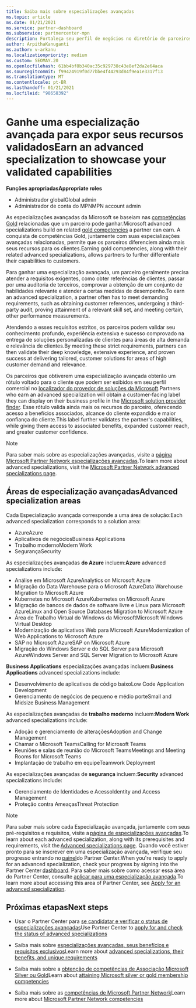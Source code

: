 ```yaml
---
title: Saiba mais sobre especializações avançadas
ms.topic: article
ms.date: 01/21/2021
ms.service: partner-dashboard
ms.subservice: partnercenter-mpn
description: Fortaleça seu perfil de negócios no diretório de parceiros da Microsoft. Saiba mais sobre as especializações avançadas que você pode obter junto com suas competências Gold e Silver existentes.
author: ArpithaKanuganti
ms.author: v-arkanu
ms.localizationpriority: medium
ms.custom: SEOMAY.20
ms.openlocfilehash: 61bb4bf8b340ac35c929738c43e8ef2da2e64aca
ms.sourcegitcommit: f99424919f0d77bbe4f44293d84f9ea1e3317f13
ms.translationtype: MT
ms.contentlocale: pt-BR
ms.lasthandoff: 01/21/2021
ms.locfileid: "98658392"
---
```

# <a name="earn-an-advanced-specialization-to-showcase-your-validated-capabilities"></a><span data-ttu-id="4f28b-104">Ganhe uma especialização avançada para expor seus recursos validados</span><span class="sxs-lookup"><span data-stu-id="4f28b-104">Earn an advanced specialization to showcase your validated capabilities</span></span>

<span data-ttu-id="4f28b-105">**Funções apropriadas**</span><span class="sxs-lookup"><span data-stu-id="4f28b-105">**Appropriate roles**</span></span>

- <span data-ttu-id="4f28b-106">Administrador global</span><span class="sxs-lookup"><span data-stu-id="4f28b-106">Global admin</span></span>
- <span data-ttu-id="4f28b-107">Administrador de conta do MPN</span><span class="sxs-lookup"><span data-stu-id="4f28b-107">MPN account admin</span></span>

<span data-ttu-id="4f28b-108">As especializações avançadas da Microsoft se baseiam nas [competências Gold](learn-about-competencies.md) relacionadas que um parceiro pode ganhar.</span><span class="sxs-lookup"><span data-stu-id="4f28b-108">Microsoft advanced specializations build on related [gold competencies](learn-about-competencies.md) a partner can earn.</span></span> <span data-ttu-id="4f28b-109">A conquista de competências Gold, juntamente com suas especializações avançadas relacionadas, permite que os parceiros diferenciem ainda mais seus recursos para os clientes.</span><span class="sxs-lookup"><span data-stu-id="4f28b-109">Earning gold competencies, along with their related advanced specializations, allows partners to further differentiate their capabilities to customers.</span></span>

<span data-ttu-id="4f28b-110">Para ganhar uma especialização avançada, um parceiro geralmente precisa atender a requisitos exigentes, como obter referências de clientes, passar por uma auditoria de terceiros, comprovar a obtenção de um conjunto de habilidades relevante e atender a certas medidas de desempenho.</span><span class="sxs-lookup"><span data-stu-id="4f28b-110">To earn an advanced specialization, a partner often has to meet demanding requirements, such as obtaining customer references, undergoing a third-party audit, proving attainment of a relevant skill set, and meeting certain, other performance measurements.</span></span>

<span data-ttu-id="4f28b-111">Atendendo a esses requisitos estritos, os parceiros podem validar seu conhecimento profundo, experiência extensiva e sucesso comprovado na entrega de soluções personalizadas de clientes para áreas de alta demanda e relevância de clientes.</span><span class="sxs-lookup"><span data-stu-id="4f28b-111">By meeting these strict requirements, partners can then validate their deep knowledge, extensive experience, and proven success at delivering tailored, customer solutions for areas of high customer demand and relevance.</span></span>

<span data-ttu-id="4f28b-112">Os parceiros que obtiverem uma especialização avançada obterão um rótulo voltado para o cliente que podem ser exibidos em seu perfil comercial no [localizador do provedor de soluções da Microsoft](https://www.microsoft.com/solution-providers/home).</span><span class="sxs-lookup"><span data-stu-id="4f28b-112">Partners who earn an advanced specialization will obtain a customer-facing label they can display on their business profile in the [Microsoft solution provider finder](https://www.microsoft.com/solution-providers/home).</span></span> <span data-ttu-id="4f28b-113">Esse rótulo valida ainda mais os recursos do parceiro, oferecendo acesso a benefícios associados, alcance do cliente expandido e maior confiança do cliente.</span><span class="sxs-lookup"><span data-stu-id="4f28b-113">This label further validates the partner's capabilities, while giving them access to associated benefits, expanded customer reach, and greater customer confidence.</span></span>

> [!NOTE]
> <span data-ttu-id="4f28b-114">Para saber mais sobre as especializações avançadas, visite a [página Microsoft Partner Network especializações avançadas](https://partner.microsoft.com/membership/advanced-specialization).</span><span class="sxs-lookup"><span data-stu-id="4f28b-114">To learn more about advanced specializations, visit the [Microsoft Partner Network advanced specializations page](https://partner.microsoft.com/membership/advanced-specialization).</span></span>

## <a name="advanced-specialization-areas"></a><span data-ttu-id="4f28b-115">Áreas de especialização avançadas</span><span class="sxs-lookup"><span data-stu-id="4f28b-115">Advanced specialization areas</span></span>

<span data-ttu-id="4f28b-116">Cada Especialização avançada corresponde a uma área de solução:</span><span class="sxs-lookup"><span data-stu-id="4f28b-116">Each advanced specialization corresponds to a solution area:</span></span>

- <span data-ttu-id="4f28b-117">Azure</span><span class="sxs-lookup"><span data-stu-id="4f28b-117">Azure</span></span>
- <span data-ttu-id="4f28b-118">Aplicativos de negócios</span><span class="sxs-lookup"><span data-stu-id="4f28b-118">Business Applications</span></span>
- <span data-ttu-id="4f28b-119">Trabalho moderno</span><span class="sxs-lookup"><span data-stu-id="4f28b-119">Modern Work</span></span>
- <span data-ttu-id="4f28b-120">Segurança</span><span class="sxs-lookup"><span data-stu-id="4f28b-120">Security</span></span>

<span data-ttu-id="4f28b-121">As especializações avançadas **do Azure** incluem:</span><span class="sxs-lookup"><span data-stu-id="4f28b-121">**Azure** advanced specializations include:</span></span>

- <span data-ttu-id="4f28b-122">Análise em Microsoft Azure</span><span class="sxs-lookup"><span data-stu-id="4f28b-122">Analytics on Microsoft Azure</span></span>
- <span data-ttu-id="4f28b-123">Migração do Data Warehouse para o Microsoft Azure</span><span class="sxs-lookup"><span data-stu-id="4f28b-123">Data Warehouse Migration to Microsoft Azure</span></span>
- <span data-ttu-id="4f28b-124">Kubernetes no Microsoft Azure</span><span class="sxs-lookup"><span data-stu-id="4f28b-124">Kubernetes on Microsoft Azure</span></span>
- <span data-ttu-id="4f28b-125">Migração de bancos de dados de software livre e Linux para Microsoft Azure</span><span class="sxs-lookup"><span data-stu-id="4f28b-125">Linux and Open Source Databases Migration to Microsoft Azure</span></span>
- <span data-ttu-id="4f28b-126">Área de Trabalho Virtual do Windows da Microsoft</span><span class="sxs-lookup"><span data-stu-id="4f28b-126">Microsoft Windows Virtual Desktop</span></span>
- <span data-ttu-id="4f28b-127">Modernização de aplicativos Web para Microsoft Azure</span><span class="sxs-lookup"><span data-stu-id="4f28b-127">Modernization of Web Applications to Microsoft Azure</span></span>
- <span data-ttu-id="4f28b-128">SAP no Microsoft Azure</span><span class="sxs-lookup"><span data-stu-id="4f28b-128">SAP on Microsoft Azure</span></span>
- <span data-ttu-id="4f28b-129">Migração do Windows Server e do SQL Server para Microsoft Azure</span><span class="sxs-lookup"><span data-stu-id="4f28b-129">Windows Server and SQL Server Migration to Microsoft Azure</span></span>

<span data-ttu-id="4f28b-130">**Business Applications** especializações avançadas incluem:</span><span class="sxs-lookup"><span data-stu-id="4f28b-130">**Business Applications** advanced specializations include:</span></span>

- <span data-ttu-id="4f28b-131">Desenvolvimento de aplicativos de código baixo</span><span class="sxs-lookup"><span data-stu-id="4f28b-131">Low Code Application Development</span></span>
- <span data-ttu-id="4f28b-132">Gerenciamento de negócios de pequeno e médio porte</span><span class="sxs-lookup"><span data-stu-id="4f28b-132">Small and Midsize Business Management</span></span>

<span data-ttu-id="4f28b-133">As especializações avançadas de **trabalho moderno** incluem:</span><span class="sxs-lookup"><span data-stu-id="4f28b-133">**Modern Work** advanced specializations include:</span></span>

- <span data-ttu-id="4f28b-134">Adoção e gerenciamento de alterações</span><span class="sxs-lookup"><span data-stu-id="4f28b-134">Adoption and Change Management</span></span>
- <span data-ttu-id="4f28b-135">Chamar o Microsoft Teams</span><span class="sxs-lookup"><span data-stu-id="4f28b-135">Calling for Microsoft Teams</span></span>
- <span data-ttu-id="4f28b-136">Reuniões e salas de reunião do Microsoft Teams</span><span class="sxs-lookup"><span data-stu-id="4f28b-136">Meetings and Meeting Rooms for Microsoft Teams</span></span>
- <span data-ttu-id="4f28b-137">Implantação de trabalho em equipe</span><span class="sxs-lookup"><span data-stu-id="4f28b-137">Teamwork Deployment</span></span>

<span data-ttu-id="4f28b-138">As especializações avançadas de **segurança** incluem:</span><span class="sxs-lookup"><span data-stu-id="4f28b-138">**Security** advanced specializations include:</span></span>

- <span data-ttu-id="4f28b-139">Gerenciamento de Identidades e Acesso</span><span class="sxs-lookup"><span data-stu-id="4f28b-139">Identity and Access Management</span></span>
- <span data-ttu-id="4f28b-140">Proteção contra Ameaças</span><span class="sxs-lookup"><span data-stu-id="4f28b-140">Threat Protection</span></span>

> [!NOTE]
> <span data-ttu-id="4f28b-141">Para saber mais sobre cada Especialização avançada, juntamente com seus pré-requisitos e requisitos, visite a [página de especializações avançadas](https://partner.microsoft.com/membership/advanced-specialization).</span><span class="sxs-lookup"><span data-stu-id="4f28b-141">To learn about each advanced specialization, along with its prerequisites and requirements, visit the [Advanced specializations page](https://partner.microsoft.com/membership/advanced-specialization).</span></span> <span data-ttu-id="4f28b-142">Quando você estiver pronto para se inscrever em uma especialização avançada, verifique seu progresso entrando no [painel](https://partner.microsoft.com/dashboard)do Partner Center.</span><span class="sxs-lookup"><span data-stu-id="4f28b-142">When you're ready to apply for an advanced specialization, check your progress by signing into the Partner Center [dashboard](https://partner.microsoft.com/dashboard).</span></span> <span data-ttu-id="4f28b-143">Para saber mais sobre como acessar essa área do Partner Center, consulte [aplicar para uma especialização avançada](advanced-specializations-apply.md).</span><span class="sxs-lookup"><span data-stu-id="4f28b-143">To learn more about accessing this area of Partner Center, see [Apply for an advanced specialization](advanced-specializations-apply.md).</span></span>

## <a name="next-steps"></a><span data-ttu-id="4f28b-144">Próximas etapas</span><span class="sxs-lookup"><span data-stu-id="4f28b-144">Next steps</span></span>

- <span data-ttu-id="4f28b-145">Usar o Partner Center para [se candidatar e verificar o status de especializações avançadas](advanced-specializations-apply.md)</span><span class="sxs-lookup"><span data-stu-id="4f28b-145">Use Partner Center to [apply for and check the status of advanced specializations](advanced-specializations-apply.md)</span></span>

- <span data-ttu-id="4f28b-146">Saiba mais sobre [especializações avançadas, seus benefícios e requisitos exclusivos](https://partner.microsoft.com/membership/advanced-specialization)</span><span class="sxs-lookup"><span data-stu-id="4f28b-146">Learn more about [advanced specializations, their benefits, and unique requirements](https://partner.microsoft.com/membership/advanced-specialization)</span></span>

- <span data-ttu-id="4f28b-147">Saiba mais sobre a [obtenção de competências de Associação Microsoft Silver ou Gold](learn-about-competencies.md)</span><span class="sxs-lookup"><span data-stu-id="4f28b-147">Learn about [attaining Microsoft silver or gold membership competencies](learn-about-competencies.md)</span></span>

- <span data-ttu-id="4f28b-148">Saiba mais sobre as [competências de Microsoft Partner Network](https://partner.microsoft.com/membership/competencies)</span><span class="sxs-lookup"><span data-stu-id="4f28b-148">Learn more about [Microsoft Partner Network competencies](https://partner.microsoft.com/membership/competencies)</span></span>
